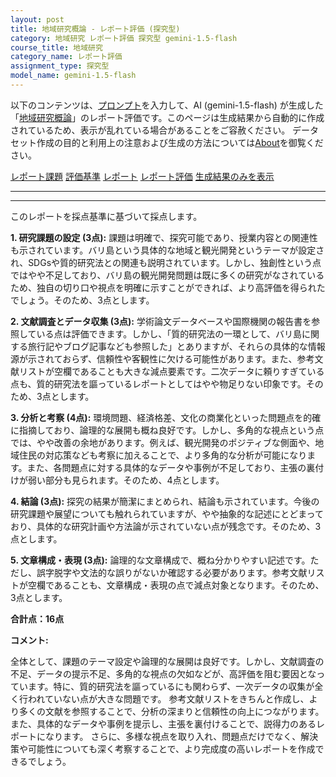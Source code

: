 ```yaml
---
layout: post
title: 地域研究概論 - レポート評価 (探究型)
category: 地域研究 レポート評価 探究型 gemini-1.5-flash
course_title: 地域研究
category_name: レポート評価
assignment_type: 探究型
model_name: gemini-1.5-flash
---
```


以下のコンテンツは、[プロンプト](https://github.com/takedatoshiyuki/synthetic_assignments/tree/main/generated/地域研究/gemini-1.5-flash/prompt_レポート評価-探究型.md)を入力して、AI (gemini-1.5-flash) が生成した「[地域研究概論](/contents/地域研究/)」のレポート評価です。このページは生成結果から自動的に作成されているため、表示が乱れている場合があることをご容赦ください。
データセット作成の目的と利用上の注意および生成の方法については[About](/About)を御覧ください。

[レポート課題](../レポート課題-探究型)
[評価基準](../評価基準-探究型)
[レポート](../レポート-探究型)
[レポート評価](../レポート評価-探究型)
[生成結果のみを表示](https://github.com/takedatoshiyuki/synthetic_assignments/tree/main/generated/地域研究/gemini-1.5-flash/レポート評価-探究型.md)
  

***
***
  
このレポートを採点基準に基づいて採点します。

**1. 研究課題の設定 (3点):**  課題は明確で、探究可能であり、授業内容との関連性も示されています。バリ島という具体的な地域と観光開発というテーマが設定され、SDGsや質的研究法との関連も説明されています。しかし、独創性という点ではやや不足しており、バリ島の観光開発問題は既に多くの研究がなされているため、独自の切り口や視点を明確に示すことができれば、より高評価を得られたでしょう。そのため、3点とします。


**2. 文献調査とデータ収集 (3点):**  学術論文データベースや国際機関の報告書を参照している点は評価できます。しかし、「質的研究法の一環として、バリ島に関する旅行記やブログ記事なども参照した」とありますが、それらの具体的な情報源が示されておらず、信頼性や客観性に欠ける可能性があります。また、参考文献リストが空欄であることも大きな減点要素です。二次データに頼りすぎている点も、質的研究法を謳っているレポートとしてはやや物足りない印象です。そのため、3点とします。


**3. 分析と考察 (4点):**  環境問題、経済格差、文化の商業化といった問題点を的確に指摘しており、論理的な展開も概ね良好です。しかし、多角的な視点という点では、やや改善の余地があります。例えば、観光開発のポジティブな側面や、地域住民の対応策なども考察に加えることで、より多角的な分析が可能になります。また、各問題点に対する具体的なデータや事例が不足しており、主張の裏付けが弱い部分も見られます。そのため、4点とします。


**4. 結論 (3点):**  探究の結果が簡潔にまとめられ、結論も示されています。今後の研究課題や展望についても触れられていますが、やや抽象的な記述にとどまっており、具体的な研究計画や方法論が示されていない点が残念です。そのため、3点とします。


**5. 文章構成・表現 (3点):**  論理的な文章構成で、概ね分かりやすい記述です。ただし、誤字脱字や文法的な誤りがないか確認する必要があります。参考文献リストが空欄であることも、文章構成・表現の点で減点対象となります。そのため、3点とします。


**合計点：16点**

**コメント:**

全体として、課題のテーマ設定や論理的な展開は良好です。しかし、文献調査の不足、データの提示不足、多角的な視点の欠如などが、高評価を阻む要因となっています。特に、質的研究法を謳っているにも関わらず、一次データの収集が全く行われていない点が大きな問題です。  参考文献リストをきちんと作成し、より多くの文献を参照することで、分析の深まりと信頼性の向上につながります。また、具体的なデータや事例を提示し、主張を裏付けることで、説得力のあるレポートになります。  さらに、多様な視点を取り入れ、問題点だけでなく、解決策や可能性についても深く考察することで、より完成度の高いレポートを作成できるでしょう。
